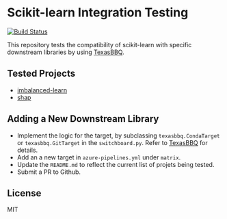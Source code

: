 # Scikit-learn Integration Testing

[![Build Status](https://dev.azure.com/thomasjpfan/scikit-learn/_apis/build/status/thomasjpfan.scikit-learn-integration-testing?branchName=master)](https://dev.azure.com/thomasjpfan/scikit-learn/_build/latest?definitionId=10&branchName=master)

This repository tests the compatibility of scikit-learn with specific downstream libraries by using [TexasBBQ](https://github.com/numba/texasbbq).

## Tested Projects

- [imbalanced-learn](https://github.com/scikit-learn-contrib/imbalanced-learn)
- [shap](https://github.com/slundberg/shap)

## Adding a New Downstream Library

- Implement the logic for the target, by subclassing `texasbbq.CondaTarget` or
`texasbbq.GitTarget` in the `switchboard.py`. Refer to [TexasBBQ](https://github.com/numba/texasbbq) for details.
- Add an a new target in `azure-pipelines.yml` under `matrix`.
- Update the `README.md` to reflect the current list of projets being tested.
- Submit a PR to Github.

## License

MIT
